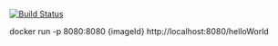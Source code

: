 [![Build Status](https://travis-ci.org/conklin/helloWorld.svg?branch=master)](https://travis-ci.org/conklin/helloWorld)


docker run -p 8080:8080 {imageId}
http://localhost:8080/helloWorld
